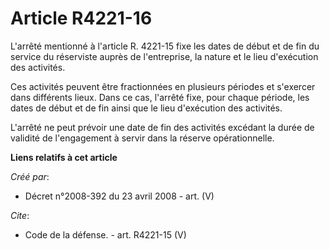 # Article R4221-16

L'arrêté mentionné à l'article R. 4221-15 fixe les dates de début et de fin du service du réserviste auprès de l'entreprise,
la nature et le lieu d'exécution des activités. 

Ces activités peuvent être fractionnées en plusieurs périodes et s'exercer dans différents lieux. Dans ce cas, l'arrêté fixe,
pour chaque période, les dates de début et de fin ainsi que le lieu d'exécution des activités.

L'arrêté ne peut prévoir une date de fin des activités excédant la durée de validité de l'engagement à servir dans la réserve
opérationnelle.

**Liens relatifs à cet article**

_Créé par_:

  - Décret n°2008-392 du 23 avril 2008 - art. (V)

_Cite_:

  - Code de la défense. - art. R4221-15 (V)
